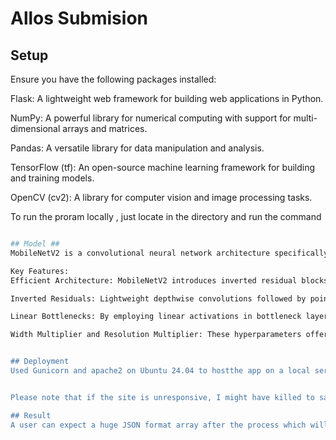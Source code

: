 # Allos Submision

## Setup
Ensure you have the following packages installed:

Flask: A lightweight web framework for building web applications in Python.


NumPy: A powerful library for numerical computing with support for multi-dimensional arrays and matrices.


Pandas: A versatile library for data manipulation and analysis.


TensorFlow (tf): An open-source machine learning framework for building and training models.


OpenCV (cv2): A library for computer vision and image processing tasks.


To run the proram locally , just locate in the directory and run the command

```bash python app.py

## Model ##
MobileNetV2 is a convolutional neural network architecture specifically designed for efficient deep learning inference on mobile and embedded devices. It serves as an ideal backbone network for object detection tasks, offering a balance between accuracy and computational efficiency, making it suitable for deployment in resource-constrained environments.

Key Features:
Efficient Architecture: MobileNetV2 introduces inverted residual blocks and linear bottlenecks to optimize computational resources, allowing for efficient feature extraction.

Inverted Residuals: Lightweight depthwise convolutions followed by pointwise convolutions with a bottleneck layer enable more efficient use of computational resources.

Linear Bottlenecks: By employing linear activations in bottleneck layers, MobileNetV2 reduces computational cost and improves gradient flow during training.

Width Multiplier and Resolution Multiplier: These hyperparameters offer flexibility to adjust the model's size and computational complexity according to the requirements of the target device or application.


## Deployment 
Used Gunicorn and apache2 on Ubuntu 24.04 to hostthe app on a local server  (http://10.30.30.195:8000/)


Please note that if the site is unresponsive, I might have killed to save battery power and storage of local laptop. So please just send me a mail(f20211826@goa.bits-pilani.ac.in) if the problem is persisting and I will re initiate the server whenever needed.

## Result
A user can expect a huge JSON format array after the process which will contain relevant information about the image used in object detection.
